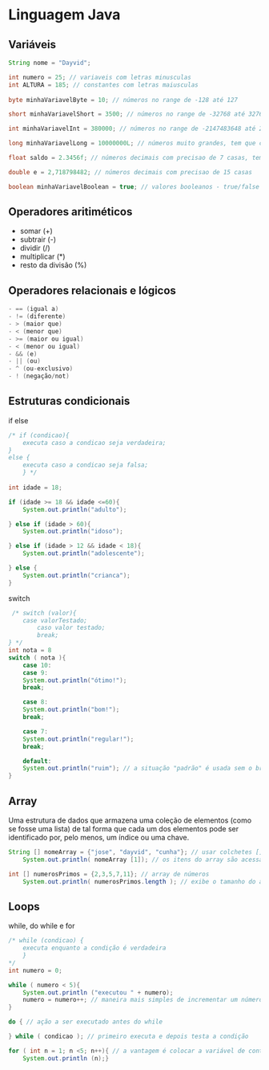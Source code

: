 # Linguagem Java

## Variáveis

~~~ java
String nome = "Dayvid";

int numero = 25; // variaveis com letras minusculas
int ALTURA = 185; // constantes com letras maiusculas 
 
byte minhaVariavelByte = 10; // números no range de -128 até 127

short minhaVariavelShort = 3500; // números no range de -32768 até 32767

int minhaVariavelInt = 380000; // números no range de -2147483648 até 2147483647

long minhaVariavelLong = 10000000L; // números muito grandes, tem que colocar o "L" no final

float saldo = 2.3456f; // números decimais com precisao de 7 casas, tem que colocar o "f" no final

double e = 2,718798482; // números decimais com precisao de 15 casas

boolean minhaVariavelBoolean = true; // valores booleanos - true/false
~~~

## Operadores aritiméticos

- somar (+)
- subtrair (-)
- dividir (/)
- multiplicar (*)
- resto da divisão (%)

## Operadores relacionais e lógicos

~~~~ java
- == (igual a) 
- != (diferente)
- > (maior que)
- < (menor que)
- >= (maior ou igual)
- < (menor ou igual)
- && (e)
- || (ou)
- ^ (ou-exclusivo)
- ! (negação/not)
~~~~

## Estruturas condicionais

if else

~~~~ java
/* if (condicao){
    executa caso a condicao seja verdadeira;
} 
else {
    executa caso a condicao seja falsa;
    } */
 
int idade = 18;

if (idade >= 18 && idade <=60){
    System.out.println("adulto");

} else if (idade > 60){
    System.out.println("idoso");

} else if (idade > 12 && idade < 18){
    System.out.println("adolescente");

} else {
    System.out.println("crianca");
}
~~~~

switch

~~~~ java
 /* switch (valor){
    case valorTestado;
        caso valor testado;
        break;
} */
int nota = 8
switch ( nota ){
    case 10: 
    case 9:    
    System.out.println("ótimo!");
    break;

    case 8: 
    System.out.println("bom!");
    break;

    case 7: 
    System.out.println("regular!");
    break;

    default: 
    System.out.println("ruim"); // a situação "padrão" é usada sem o break
}
~~~~

## Array

 Uma estrutura de dados que armazena uma coleção de elementos (como se fosse uma lista) de tal forma que cada um dos elementos pode ser identificado por, pelo menos, um índice ou uma chave.

~~~~ java
String [] nomeArray = {"jose", "dayvid", "cunha"}; // usar colchetes [] para definir, chaves {} para agrupar e separar por vírgula
    System.out.println( nomeArray [1]); // os itens do array são acessados por indices {0,1,2}

int [] numerosPrimos = {2,3,5,7,11}; // array de números
    System.out.println( numerosPrimos.length ); // exibe o tamanho do array
~~~~

## Loops

while, do while e for

~~~~ java
/* while (condicao) {
    executa enquanto a condição é verdadeira
    }
*/
int numero = 0;

while ( numero < 5){
    System.out.println ("executou " + numero);
    numero = numero++; // maneira mais simples de incrementar um número
}

do { // ação a ser executado antes do while

} while ( condicao ); // primeiro executa e depois testa a condição

for ( int n = 1; n <5; n++){ // a vantagem é colocar a variável de controle dentro da estrutura
    System.out.println (n);}
